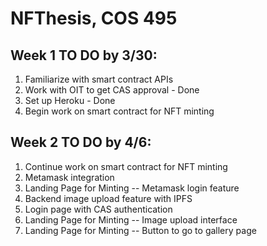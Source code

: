 # NFThesis, COS 495
 ## Week 1 TO DO by 3/30:
1. Familiarize with smart contract APIs 
2. Work with OIT to get CAS approval - Done
3. Set up Heroku - Done
4. Begin work on smart contract for NFT minting

## Week 2 TO DO by 4/6:
1. Continue work on smart contract for NFT minting
2. Metamask integration
3. Landing Page for Minting -- Metamask login feature
4. Backend image upload feature with IPFS
5. Login page with CAS authentication
6. Landing Page for Minting -- Image upload interface
7. Landing Page for Minting -- Button to go to gallery page


